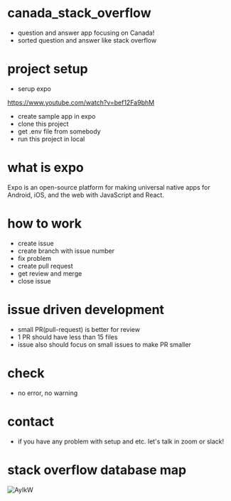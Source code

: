 # canada_stack_overflow
- question and answer app focusing on Canada!
- sorted question and answer like stack overflow

# project setup
- serup expo

https://www.youtube.com/watch?v=bef12Fa9bhM

- create sample app in expo
- clone this project
- get .env file from somebody
- run this project in local

# what is expo
Expo is an open-source platform for making universal native apps for Android, iOS, and the web with JavaScript and React.

# how to work
- create issue
- create branch with issue number
- fix problem
- create pull request
- get review and merge
- close issue

# issue driven development
- small PR(pull-request) is better for review
- 1 PR should have less than 15 files
- issue also should focus on small issues to make PR smaller

# check
- no error, no warning

# contact
- if you have any problem with setup and etc. let's talk in zoom or slack!

# stack overflow database map
![AyIkW](https://user-images.githubusercontent.com/38809138/154817469-31749fb1-8919-48aa-a7e9-124f257f6e05.png)
